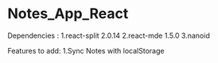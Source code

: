 # Notes_App_React
Dependencies :
 1.react-split 2.0.14
 2.react-mde 1.5.0
 3.nanoid


Features to add:
 1.Sync Notes with localStorage